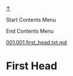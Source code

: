 
<!-- [[__TOC_]] -->

<a name=top></a>
<a class=top-link hide href=#top>↑</a>

Start Contents Menu

<!-- TOC tocDepth:1..6 chapterDepth:1..6 -->

<!-- /TOC -->

End Contents Menu

<!--
CMND: ufl_stl0 9 /home/st/REPOBARE/_repo/sta/.d/.st_rc_d.data.d/ufl_stl0/.flow.d/013_fs4ufl9smpl/_tst/part_1/_dir_tst/name_1/cntx.ins.d /home/st/REPOBARE/_repo/sta/.d/.st_rc_d.data.d/ufl_stl0/.flow.d/013_fs4ufl9smpl/_tst/part_1/_dir_tst/__for_copy/copy.md 2

PPWD: /home/st/REPOBARE/_repo/sta/.d/.st_rc_d.data.d/ufl_stl0/.flow.d/013_fs4ufl9smpl/_tst/part_1/_dir_tst/name_1

FLOW: /home/st/REPOBARE/_repo/sta/.d/.st_rc_d.data.d/ufl_stl0/.flow.d/009_dr2m

DATE: 1731819771_17112024120251

DATX: 1731819771
-->


[001.001.first_head.txt.md](../name_1/cntx.ins.d/001.001.first_head.txt.md)



# First Head




